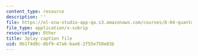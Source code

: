 ```yaml
---
content_type: resource
description: ''
file: https://ol-ocw-studio-app-qa.s3.amazonaws.com/courses/8-04-quantum-physics-i-spring-2016/0b1f4d0c8bf947a6bae62f55e750e83b_0T83-47Vi-M.srt
file_type: application/x-subrip
resourcetype: Other
title: 3play caption file
uid: 0b1f4d0c-8bf9-47a6-bae6-2f55e750e83b
---
```

